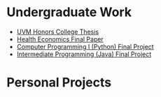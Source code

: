 # Undergraduate Work

- [UVM Honors College Thesis](hcol-thesis/hcol-thesis-all.html)
- [Health Economics Final Paper](health-econ-final-paper.html)
- [Computer Programming I (Python) Final Project](cs-021/cs-021-.html)
- [Intermediate Programming (Java) Final Project](cs-110/cs-110-all.html)

# Personal Projects
